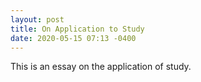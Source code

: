 ```yaml
---
layout: post
title: On Application to Study
date: 2020-05-15 07:13 -0400
---
```


This is an essay on the application of study.